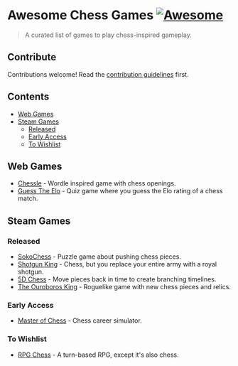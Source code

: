 # Awesome Chess Games [![Awesome](https://awesome.re/badge.svg)](https://awesome.re) <!-- omit in toc -->

> A curated list of games to play chess-inspired gameplay.

## Contribute <!-- omit in toc -->

Contributions welcome! Read the [contribution guidelines](contributing.md) first.

## Contents <!-- omit in toc -->
- [Web Games](#web-games)
- [Steam Games](#steam-games)
  - [Released](#released)
  - [Early Access](#early-access)
  - [To Wishlist](#to-wishlist)


## Web Games

- [Chessle](https://jackli.gg/chessle/) - Wordle inspired game with chess openings.
- [Guess The Elo](https://guesstheelo.com/) - Quiz game where you guess the Elo rating of a chess match.


## Steam Games

### Released

- [SokoChess](https://store.steampowered.com/app/1960400/SokoChess/) - Puzzle game about pushing chess pieces.
- [Shotgun King](https://store.steampowered.com/app/1972440/Shotgun_King_The_Final_Checkmate/) - Chess, but you replace your entire army with a royal shotgun.
- [5D Chess](https://store.steampowered.com/app/1349230/5D_Chess_With_Multiverse_Time_Travel/) - Move pieces back in time to create branching timelines.
- [The Ouroboros King](https://store.steampowered.com/app/2096510/The_Ouroboros_King/) - Roguelike game with new chess pieces and relics.

### Early Access

- [Master of Chess](https://store.steampowered.com/app/2248900/Master_of_Chess/) - Chess career simulator.

### To Wishlist

- [RPG Chess](https://store.steampowered.com/app/3383450/RPG_Chess/) - A turn-based RPG, except it's also chess.
